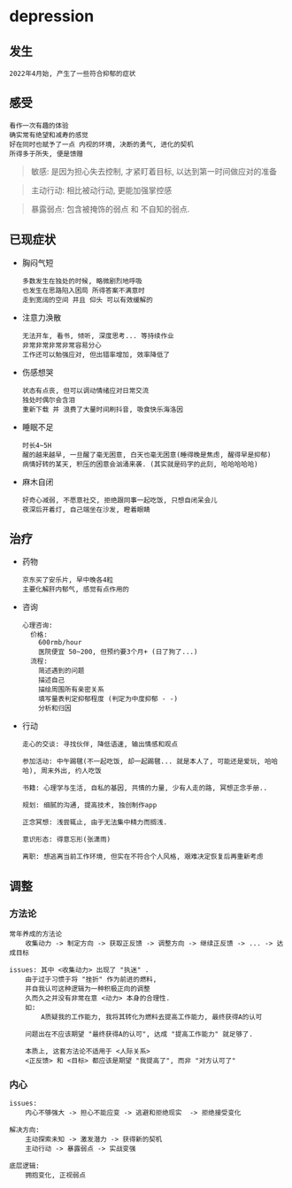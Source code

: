 # depression

## 发生

    2022年4月始, 产生了一些符合抑郁的症状

## 感受

    看作一次有趣的体验
    确实常有绝望和减寿的感觉
    好在同时也赋予了一点 内视的环境, 决断的勇气, 进化的契机
    所得多于所失, 便是馈赠

> 敏感: 是因为担心失去控制, 才紧盯着目标, 以达到第一时间做应对的准备

> 主动行动: 相比被动行动, 更能加强掌控感

> 暴露弱点: 包含被掩饰的弱点 和 不自知的弱点.

## 已现症状

- 胸闷气短

      多数发生在独处的时候, 略微剧烈地呼吸
      也发生在思路陷入困局 所得答案不满意时
      走到宽阔的空间 并且 仰头 可以有效缓解的

- 注意力涣散

      无法开车, 看书, 倾听, 深度思考... 等持续作业
      非常非常非常非常容易分心
      工作还可以勉强应对, 但出错率增加, 效率降低了

- 伤感想哭

      状态有点丧, 但可以调动情绪应对日常交流
      独处时偶尔会含泪
      重新下载 并 浪费了大量时间刷抖音, 吸食快乐海洛因

- 睡眠不足

      时长4~5H
      醒的越来越早, 一旦醒了毫无困意, 白天也毫无困意(睡得晚是焦虑, 醒得早是抑郁)
      病情好转的某天, 积压的困意会汹涌来袭. (其实就是码字的此刻, 哈哈哈哈哈)

- 麻木自闭

      好奇心减弱, 不愿意社交, 拒绝跟同事一起吃饭, 只想自闭呆会儿
      夜深后开着灯, 自己端坐在沙发, 瞪着眼睛

## 治疗

- 药物
  
      京东买了安乐片, 早中晚各4粒
      主要化解肝内郁气, 感觉有点作用的

- 咨询

      心理咨询: 
        价格: 
          600rmb/hour 
          医院便宜 50~200, 但预约要3个月+ (日了狗了...)
        流程: 
          简述遇到的问题
          描述自己
          描绘周围所有亲密关系
          填写量表判定抑郁程度 (判定为中度抑郁 - -)
          分析和归因

- 行动

      走心的交谈: 寻找伙伴, 降低语速, 输出情感和观点

      参加活动: 中午踢毽(不一起吃饭, 却一起踢毽... 就是本人了, 可能还是爱玩, 哈哈哈), 周末外出, 约人吃饭

      书籍: 心理学与生活, 自私的基因, 共情的力量, 少有人走的路, 冥想正念手册..

      规划: 细腻的沟通, 提高技术, 独创制作app

      正念冥想: 浅尝辄止, 由于无法集中精力而搁浅.

      意识形态: 得意忘形(张潇雨)

      离职: 想逃离当前工作环境, 但实在不符合个人风格, 艰难决定恢复后再重新考虑

## 调整

### 方法论

    常年养成的方法论 
        收集动力 -> 制定方向 -> 获取正反馈 -> 调整方向 -> 继续正反馈 -> ... -> 达成目标

    issues: 其中 <收集动力> 出现了 "执迷" .
        由于过于习惯于将 "挫折" 作为前进的燃料, 
        并自我认可这种逻辑为一种积极正向的调整
        久而久之并没有非常在意 <动力> 本身的合理性.
        如: 
            A质疑我的工作能力, 我将其转化为燃料去提高工作能力, 最终获得A的认可

        问题出在不应该期望 "最终获得A的认可", 达成 "提高工作能力" 就足够了.

        本质上, 这套方法论不适用于 <人际关系>
        <正反馈> 和 <目标> 都应该是期望 "我提高了", 而非 "对方认可了"

### 内心

    issues:
        内心不够强大 -> 担心不能应变 -> 逃避和拒绝现实  -> 拒绝接受变化

    解决方向:
        主动探索未知 -> 激发潜力 -> 获得新的契机
        主动行动 -> 暴露弱点 -> 实战变强

    底层逻辑:
        拥抱变化, 正视弱点

